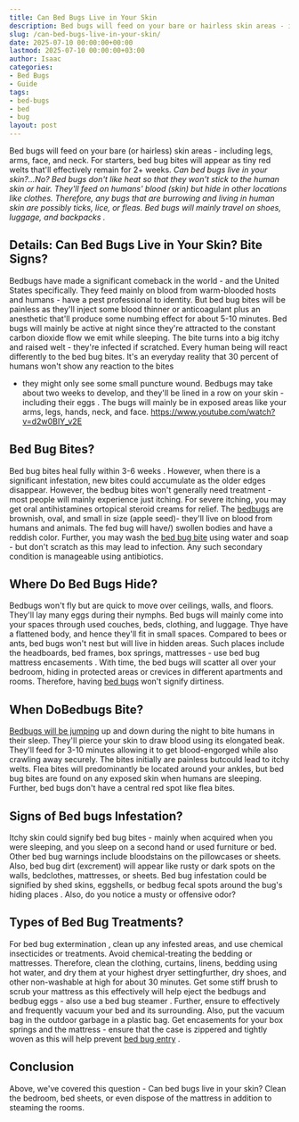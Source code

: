 ```yaml
---
title: Can Bed Bugs Live in Your Skin
description: Bed bugs will feed on your bare or hairless skin areas - including legs, arms, face, and neck. For starters, bed bug bites will appear as tiny red welts...
slug: /can-bed-bugs-live-in-your-skin/
date: 2025-07-10 00:00:00+00:00
lastmod: 2025-07-10 00:00:00+03:00
author: Isaac
categories:
- Bed Bugs
- Guide
tags:
- bed-bugs
- bed
- bug
layout: post
---
```

Bed bugs will feed on your bare (or hairless) skin areas - including legs, arms, face, and neck. For starters,
bed bug bites
will appear as tiny red welts that'll effectively remain for 2+ weeks.
*Can bed bugs live in your skin?...No? Bed bugs don't like heat so that they won't stick to the human skin or hair. They'll feed on humans' blood (skin) but hide in other locations like clothes.*
*Therefore, any bugs that are burrowing and living in human skin are possibly ticks, lice, or fleas. Bed bugs will mainly travel on shoes, luggage, and backpacks*
*.*

## Details: Can Bed Bugs Live in Your Skin? Bite Signs?
Bedbugs have made a significant comeback in the world - and the United States specifically. They feed mainly on blood from warm-blooded hosts and humans - have a
pest professional
to identity.
But bed bug bites will be painless as they'll inject some blood thinner or anticoagulant plus an anesthetic that'll produce some numbing effect for about 5-10 minutes.
Bed bugs
will mainly be active at night since they're attracted to the constant carbon dioxide flow we emit while sleeping. The bite turns into a big itchy and raised welt - they're infected if scratched.
Every human being will react differently to the bed bug bites. It's an everyday reality that 30 percent of
humans won't show any reaction to the bites
- they might only see some small puncture wound.
Bedbugs may take about two weeks to develop, and they'll be lined in a row on your skin -
including their eggs
. The bugs will mainly be in exposed areas like your arms, legs, hands, neck, and face.
https://www.youtube.com/watch?v=d2w0BIY_v2E
## Bed Bug Bites?
Bed bug bites heal
fully within 3-6 weeks
. However, when there is a significant infestation, new bites could accumulate as the older edges disappear.
However, the bedbug bites won't generally need treatment - most people will mainly experience just itching. For severe itching, you may get oral antihistamines ortopical steroid creams for relief.
The
[bedbugs](https://www.webmd.com/skin-problems-and-treatments/ss/slideshow-bedbugs)
are brownish, oval, and small in size (apple seed)- they'll live on blood from humans and animals. The fed bug
will have/)
swollen bodies and have a reddish color.
Further, you may wash the
[bed bug bite](https://pestpolicy.com/bed-bug-bites-vs-mosquito-bites/)
using water and soap - but don't scratch as this may lead to infection. Any such secondary condition is manageable using antibiotics.
## Where Do Bed Bugs Hide?
Bedbugs won't fly
but are quick to move over ceilings, walls, and floors. They'll lay many eggs during their nymphs.
Bed bugs will mainly come into your spaces through used couches, beds, clothing, and luggage. Thye have a flattened body, and hence they'll fit in small spaces.
Compared to bees or ants,
bed bugs won't nest but will live
in hidden areas. Such places include the headboards, bed frames, box springs, mattresses - use
bed bug mattress encasements
.
With time, the
bed bugs will scatter all over your bedroom, hiding
in protected areas or crevices in different apartments and rooms. Therefore, having
[bed bugs](https://pestpolicy.com/dead-bed-bugs/)
won't signify dirtiness.
## When DoBedbugs Bite?
[Bedbugs will be jumping](https://pestpolicy.com/do-bed-bugs-jump/)
up and down during the night to bite humans in their sleep. They'll pierce your skin to draw blood using its elongated beak.
They'll feed for 3-10 minutes allowing it to get blood-engorged while also crawling away securely. The bites initially are painless butcould lead to itchy welts.
Flea bites
will predominantly be located around your ankles, but bed bug bites are found on any exposed skin when humans are sleeping. Further, bed bugs don't have a central red spot like flea bites.
## Signs of Bed bugs Infestation?
Itchy skin could
signify bed bug
bites - mainly when acquired when you were sleeping, and you sleep on a second hand or used furniture or bed.
Other
bed bug warnings
include bloodstains on the pillowcases or sheets. Also,
bed bug
dirt (excrement) will appear like rusty or dark spots on the walls, bedclothes, mattresses, or sheets.
Bed bug infestation could be signified by shed skins, eggshells, or bedbug fecal spots around the bug's
hiding places
. Also, do you notice a musty or offensive odor?
## Types of Bed Bug Treatments?
For
bed bug extermination
, clean up any infested areas, and use chemical insecticides or treatments. Avoid chemical-treating the bedding or mattresses.
Therefore, clean the clothing, curtains, linens, bedding using hot water, and dry them at your highest dryer settingfurther, dry shoes, and other non-washable at high for about 30 minutes.
Get some stiff brush to scrub your mattress as this effectively will help eject the bedbugs and bedbug eggs - also use a
bed bug steamer
.
Further, ensure to effectively and frequently
vacuum your bed
and its surrounding. Also, put the vacuum bag in the outdoor garbage in a plastic bag.
Get encasements for your box springs and the mattress - ensure that the case is zippered and tightly woven as this will help prevent
[bed bug entry](https://pestpolicy.com/what-causes-bed-bugs/)
.
## Conclusion
Above, we've covered this question - Can bed bugs live in your skin? Clean the bedroom, bed sheets, or even dispose of the mattress in addition to steaming the rooms.